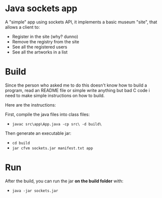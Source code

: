 # Java sockets app

A "simple" app using sockets API, it implements a basic museum "site", that allows a client to:

* Register in the site (why? dunno) 
* Remove the registry from the site
* See all the registered users
* See all the artworks in a list

# Build

Since the person who asked me to do this doesn't know how to build 
a program, read an README file or simple write anything but bad C code
i need to make simple instructions on how to build.

Here are the instructions:

First, compile the java files into class files: 
* `javac src\app\App.java -cp src\ -d build\`

Then generate an executable jar:
* `cd build`
* `jar cfvm sockets.jar manifest.txt app`

# Run

After the build, you can run the jar **on the build folder**  with:
* `java -jar sockets.jar`
